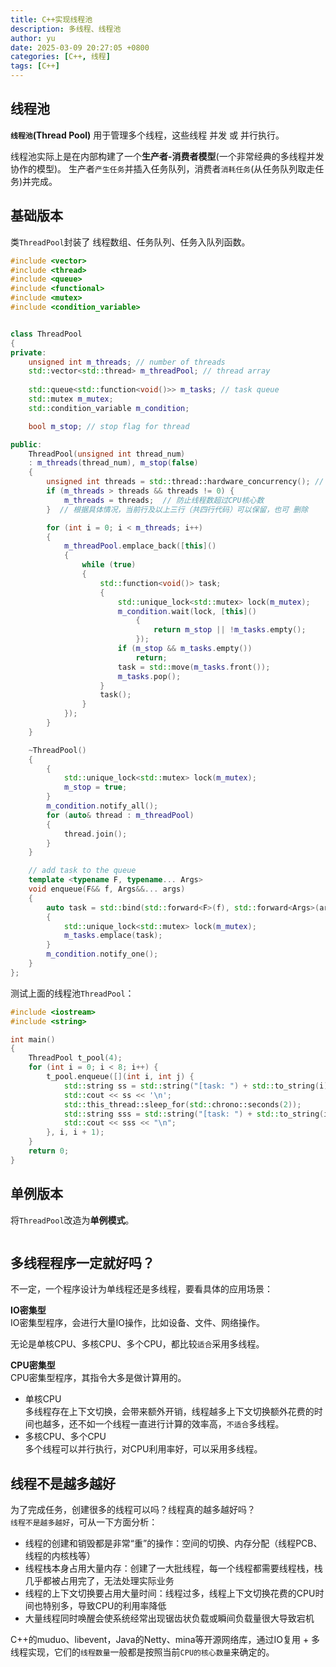 ```yaml
---
title: C++实现线程池
description: 多线程、线程池
author: yu
date: 2025-03-09 20:27:05 +0800
categories: [C++, 线程]
tags: [C++]
---
```


## 线程池

**`线程池`(Thread Pool)** 用于管理多个线程，这些线程 并发 或 并行执行。

线程池实际上是在内部构建了一个**生产者-消费者模型**(一个非常经典的多线程并发协作的模型)。
生产者`产生任务`并插入任务队列，消费者`消耗任务`(从任务队列取走任务)并完成。

## 基础版本

类`ThreadPool`封装了 线程数组、任务队列、任务入队列函数。

```cpp
#include <vector>
#include <thread>
#include <queue>
#include <functional>
#include <mutex>
#include <condition_variable>


class ThreadPool
{
private:
	unsigned int m_threads; // number of threads
	std::vector<std::thread> m_threadPool; // thread array
	
	std::queue<std::function<void()>> m_tasks; // task queue
	std::mutex m_mutex;
	std::condition_variable m_condition;

	bool m_stop; // stop flag for thread

public:
    ThreadPool(unsigned int thread_num)
    : m_threads(thread_num), m_stop(false)
    {
        unsigned int threads = std::thread::hardware_concurrency(); // get the number of CPU cores
        if (m_threads > threads && threads != 0) {
            m_threads = threads;  // 防止线程数超过CPU核心数
        }  // 根据具体情况，当前行及以上三行（共四行代码）可以保留，也可 删除

        for (int i = 0; i < m_threads; i++)
        {
            m_threadPool.emplace_back([this]()
            {
                while (true)
                {
                    std::function<void()> task;
                    {
                        std::unique_lock<std::mutex> lock(m_mutex);
                        m_condition.wait(lock, [this]()
                            {
                                return m_stop || !m_tasks.empty();
                            });
                        if (m_stop && m_tasks.empty())
                            return;
                        task = std::move(m_tasks.front());
                        m_tasks.pop();
                    }
                    task();
                }
            });
        }
    }

    ~ThreadPool()
    {
        {
            std::unique_lock<std::mutex> lock(m_mutex);
            m_stop = true;
        }
        m_condition.notify_all();
        for (auto& thread : m_threadPool)
        {
            thread.join();
        }
    }

    // add task to the queue
    template <typename F, typename... Args>
    void enqueue(F&& f, Args&&... args)
    {
        auto task = std::bind(std::forward<F>(f), std::forward<Args>(args)...);
        {
            std::unique_lock<std::mutex> lock(m_mutex);
            m_tasks.emplace(task);
        }
        m_condition.notify_one();
    }
};
```

测试上面的线程池`ThreadPool`：
```cpp
#include <iostream>
#include <string>

int main() 
{
    ThreadPool t_pool(4);
    for (int i = 0; i < 8; i++) {
        t_pool.enqueue([](int i, int j) {
            std::string ss = std::string("[task: ") + std::to_string(i) + " start...] ";
            std::cout << ss << '\n';
            std::this_thread::sleep_for(std::chrono::seconds(2));
            std::string sss = std::string("[task: ") + std::to_string(i) + " end] ";
            std::cout << sss << "\n";
        }, i, i + 1);
    }
    return 0;
}
```

## 单例版本

将`ThreadPool`改造为**单例模式**。

```cpp

```

## 多线程程序一定就好吗？

不一定，一个程序设计为单线程还是多线程，要看具体的应用场景：

**IO密集型**  
IO密集型程序，会进行大量IO操作，比如设备、文件、网络操作。

无论是单核CPU、多核CPU、多个CPU，都比较`适合`采用多线程。

**CPU密集型**  
CPU密集型程序，其指令大多是做计算用的。
- 单核CPU  
多线程存在上下文切换，会带来额外开销，线程越多上下文切换额外花费的时间也越多，还不如一个线程一直进行计算的效率高，`不适合`多线程。
- 多核CPU、多个CPU  
多个线程可以并行执行，对CPU利用率好，可以采用多线程。

## 线程不是越多越好

为了完成任务，创建很多的线程可以吗？线程真的越多越好吗？  
`线程不是越多越好`，可从一下方面分析：
- 线程的创建和销毁都是非常“重”的操作：空间的切换、内存分配（线程PCB、线程的内核栈等）
- 线程栈本身占用大量内存：创建了一大批线程，每一个线程都需要线程栈，栈几乎都被占用完了，无法处理实际业务
- 线程的上下文切换要占用大量时间：线程过多，线程上下文切换花费的CPU时间也特别多，导致CPU的利用率降低
- 大量线程同时唤醒会使系统经常出现锯齿状负载或瞬间负载量很大导致宕机

C++的muduo、libevent，Java的Netty、mina等开源网络库，通过IO复用 + 多线程实现，它们的`线程数量`一般都是按照当前`CPU的核心数量`来确定的。

